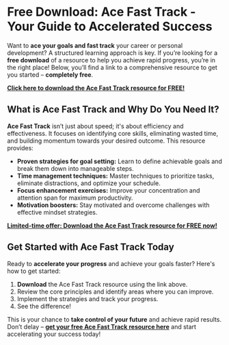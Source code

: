 # Free Download: Ace Fast Track - Your Guide to Accelerated Success

Want to **ace your goals and fast track** your career or personal development? A structured learning approach is key. If you’re looking for a **free download** of a resource to help you achieve rapid progress, you’re in the right place! Below, you’ll find a link to a comprehensive resource to get you started – **completely free**.

[**Click here to download the Ace Fast Track resource for FREE!**](https://udemywork.com/ace-fast-track)

## What is Ace Fast Track and Why Do You Need It?

**Ace Fast Track** isn’t just about speed; it's about efficiency and effectiveness. It focuses on identifying core skills, eliminating wasted time, and building momentum towards your desired outcome. This resource provides:

*   **Proven strategies for goal setting:** Learn to define achievable goals and break them down into manageable steps.
*   **Time management techniques:** Master techniques to prioritize tasks, eliminate distractions, and optimize your schedule.
*   **Focus enhancement exercises:** Improve your concentration and attention span for maximum productivity.
*   **Motivation boosters:** Stay motivated and overcome challenges with effective mindset strategies.

[**Limited-time offer: Download the Ace Fast Track resource for FREE now!**](https://udemywork.com/ace-fast-track)

## Get Started with Ace Fast Track Today

Ready to **accelerate your progress** and achieve your goals faster? Here's how to get started:

1.  **Download** the Ace Fast Track resource using the link above.
2.  Review the core principles and identify areas where you can improve.
3.  Implement the strategies and track your progress.
4.  See the difference!

This is your chance to **take control of your future** and achieve rapid results. Don’t delay – **[get your free Ace Fast Track resource here](https://udemywork.com/ace-fast-track)** and start accelerating your success today!
